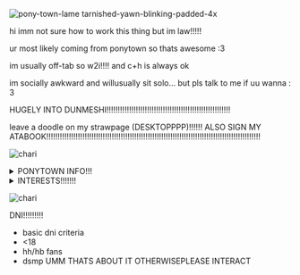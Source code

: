 
![pony-town-lame tarnished-yawn-blinking-padded-4x](https://github.com/f4lin/f4lin/assets/174661320/50e33209-584e-42d6-b364-f4053746fd32)

hi imm not sure how to work this thing but im law!!!!!

ur most likely coming from ponytown so thats awesome :3

im usually off-tab so w2i!!!! and c+h is always ok 

im socially awkward and willusually sit solo... but pls talk to me if uu wanna : 3

HUGELY INTO DUNMESHI!!!!!!!!!!!!!!!!!!!!!!!!!!!!!!!!!!!!!!!!!!!!!!!!!!!!!!! 

leave a doodle on my strawpage (DESKTOPPPP)!!!!!! ALSO SIGN MY ATABOOK!!!!!!!!!!!!!!!!!!!!!!!!!!!!!!!!!!!!!!!!!!!!!!!!!!!!!!!!!!!!!!!!!!!!!!!!!!!!!!!!!!!!!!!!!!!!!!!

![chari](https://github.com/user-attachments/assets/e8949fa9-722c-4d80-82ee-87450f751936)


  <details>
      <summary>PONYTOWN INFO!!!</summary>
      <br>
🟢 - im never using this one LOL
    
🟡 - offtab!!! but VERY frequently checking pt :3 feel free to interact, whisper to def get my attention

⛔ - most likely playing another game, but still checkin pt to not get kicked

</details>

  <details>
      <summary>INTERESTS!!!!!!!</summary>
      <br>
    
      CURRENT INTERESTS! PlEASE TALK TO ME ABT AN OFTHESE

- dungeon meshi
- pokemon
- signalis
- um probably regretevator but im not a mega fan
- i didnt think about what id put here
- apex legends
- i like eldren ring
- gettinginto disco elysium
- yttd
- gundam
- sally face
- undertale
- omg i genuinely have too many yu should ask me ; 3

   
    </details>

![chari](https://github.com/user-attachments/assets/1e908201-feab-4d1b-b389-7e34dae6b6dd)


DNI!!!!!!!!!
- basic dni criteria 
- <18
- hh/hb fans
- dsmp
UMM THATS ABOUT IT OTHERWISEPLEASE INTERACT 


<!---
f4lin/f4lin is a ✨ special ✨ repository because its `README.md` (this file) appears on your GitHub profile.
You can click the Preview link to take a look at your changes.
--->
